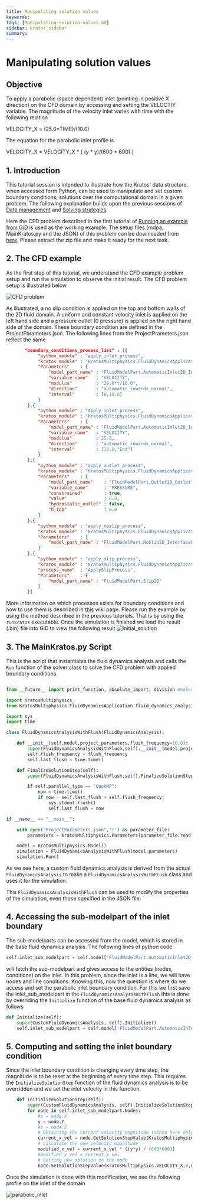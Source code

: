 ```yaml
---
title: Manipulating solution values
keywords: 
tags: [Manipulating-solution-values.md]
sidebar: kratos_sidebar
summary: 
---
```


# **Manipulating solution values**

## Objective
To apply a parabolic (space dependent) inlet (pointing in positive X direction) on the CFD domain by accessing and setting the VELOCTIY variable. The magnitude of the velocity inlet varies with time with the following relation 

VELOCITY_X = (25.0*TIME)/(10.0)

The equation for the parabolic inlet profile is 

VELOCITY_X = VELOCITY_X * ( (y * y)/(600 * 600) )

## 1. Introduction
This tutorial session is intended to illustrate how the Kratos' data structure, when accessed form Python, can be used to manipulate and set custom boundary conditions, solutions over the computational domain in a given problem. The following explanation builds upon the previous sessions of [Data management](https://github.com/KratosMultiphysics/Kratos/wiki/Data-management) and [Solving strategies](https://github.com/KratosMultiphysics/Kratos/wiki/Solving-strategies).

Here the CFD problem described in the first tutorial of [Running an example from GiD](https://github.com/KratosMultiphysics/Kratos/wiki/Running-an-example-from-GiD) is used as the working example. The setup files (mdpa, MainKratos.py and the JSON) of this problem can be downloaded from [here](https://github.com/KratosMultiphysics/Documentation/tree/master/Workshops_files/Kratos_Workshop_2019/Sources/5_manipulating_solution_values). Please extract the zip file and make it ready for the next task. 

## 2. The CFD example
As the first step of this tutorial, we understand the CFD example problem setup and run the simulation to observe the initial result. The CFD problem setup is illustrated below 

![CFD problem](https://github.com/KratosMultiphysics/Documentation/blob/master/Wiki_files/workshop_2019_tutorials/solution_manipulation/problem_setup.png)


As illustrated, a no slip condition is applied on the top and bottom walls of the 2D fluid domain. A uniform and constant velocity inlet is applied on the left hand side and a pressure outlet (0 pressure) is applied on the right hand side of the domain. These boundary condition are defined in the ProjectParameters.json. The following lines from the ProjectPrameters.json reflect the same 

```json     
       "boundary_conditions_process_list" : [{
            "python_module" : "apply_inlet_process",
            "kratos_module" : "KratosMultiphysics.FluidDynamicsApplication",
            "Parameters"    : {
                "model_part_name" : "FluidModelPart.AutomaticInlet2D_Inlet",
                "variable_name"   : "VELOCITY",
                "modulus"         : "25.0*t/10.0",
                "direction"       : "automatic_inwards_normal",
                "interval"        : [0,10.0]
            }
        },{
            "python_module" : "apply_inlet_process",
            "kratos_module" : "KratosMultiphysics.FluidDynamicsApplication",
            "Parameters"    : {
                "model_part_name" : "FluidModelPart.AutomaticInlet2D_Inlet",
                "variable_name"   : "VELOCITY",
                "modulus"         : 25.0,
                "direction"       : "automatic_inwards_normal",
                "interval"        : [10.0,"End"]
            }
        },{
            "python_module" : "apply_outlet_process",
            "kratos_module" : "KratosMultiphysics.FluidDynamicsApplication",
            "Parameters"    : {
                "model_part_name"    : "FluidModelPart.Outlet2D_Outlet",
                "variable_name"      : "PRESSURE",
                "constrained"        : true,
                "value"              : 0.0,
                "hydrostatic_outlet" : false,
                "h_top"              : 0.0
            }
        },{
            "python_module" : "apply_noslip_process",
            "kratos_module" : "KratosMultiphysics.FluidDynamicsApplication",
            "Parameters"    : {
                "model_part_name" : "FluidModelPart.NoSlip2D_InterfaceFluid"
            }
        },{
            "python_module" : "apply_slip_process",
            "kratos_module" : "KratosMultiphysics.FluidDynamicsApplication",
            "process_name"  : "ApplySlipProcess",
            "Parameters"    : {
                "model_part_name" : "FluidModelPart.Slip2D"
            }
        }]
```
More information on which processes exists for boundary conditions and how to use them is described in [this](https://github.com/KratosMultiphysics/Kratos/wiki/How-to-use-Processes-In-the-application-of-BCs) wiki page.
Please run the example by using the method described in the previous tutorials. That is by using the `runkratos` executable. Once the simulation is finished we load the result (.bin) file into GiD to view the following result 
![Initial_solution](https://github.com/KratosMultiphysics/Documentation/blob/master/Wiki_files/workshop_2019_tutorials/solution_manipulation/initial_solution.gif)


## 3. The MainKratos.py Script
This is the script that instantiates the fluid dynamics analysis and calls the `Run` function of the solver class to solve the CFD problem with applied boundary conditions.


```python

from __future__ import print_function, absolute_import, division #makes KratosMultiphysics backward compatible with python 2.6 and 2.7

import KratosMultiphysics
from KratosMultiphysics.FluidDynamicsApplication.fluid_dynamics_analysis import FluidDynamicsAnalysis

import sys
import time

class FluidDynamicsAnalysisWithFlush(FluidDynamicsAnalysis):

    def __init__(self,model,project_parameters,flush_frequency=10.0):
        super(FluidDynamicsAnalysisWithFlush,self).__init__(model,project_parameters)
        self.flush_frequency = flush_frequency
        self.last_flush = time.time()

    def FinalizeSolutionStep(self):
        super(FluidDynamicsAnalysisWithFlush,self).FinalizeSolutionStep()

        if self.parallel_type == "OpenMP":
            now = time.time()
            if now - self.last_flush > self.flush_frequency:
                sys.stdout.flush()
                self.last_flush = now

if __name__ == "__main__":

    with open("ProjectParameters.json",'r') as parameter_file:
        parameters = KratosMultiphysics.Parameters(parameter_file.read())

    model = KratosMultiphysics.Model()
    simulation = FluidDynamicsAnalysisWithFlush(model,parameters)
    simulation.Run()

``` 
As we see here, a custom fluid dynamics analysis is derived from the actual `FluidDynamicsAnalysis` to make a `FluidDynamicsAnalysisWithFlush` class and uses it for the simulation. 

This `FluidDynamicsAnalysisWithFlush` can be used to modify the properties of the simulation, even those specified in the JSON file.

## 4. Accessing the sub-modelpart of the inlet boundary

The sub-modelparts can be accessed from the model, which is stored in the base fluid dynamics analysis. The following lines of python code 

```python
self.inlet_sub_modelpart = self.model['FluidModelPart.AutomaticInlet2D_Inlet']
```

will fetch the sub-modelpart and gives access to the entities (nodes, conditions) on the inlet. In this problem, since the inlet is a line, we will have nodes and line conditions. Knowing this, now the question is where do we access and set the parabolic inlet boundary condition. For this we first save the inlet_sub_modelpart in the `FluidDynamicsAnalysisWithFlush` this is done by overriding the `Initialize` function of the base fluid dynamics analysis as follows 

```python
def Initialize(self):
    super(CustomFluidDynamicsAnalysis, self).Initialize()
    self.inlet_sub_modelpart = self.model['FluidModelPart.AutomaticInlet2D_Inlet']

```

## 5. Computing and setting the inlet boundary condition

Since the inlet boundary condition is changing every time step, the magnitude is to be reset at the beginning of every time step. This requires the `InitializeSolutionStep` function of the fluid dynamics analysis is to be overridden and we set the inlet velocity in this function. 


```python
    def InitializeSolutionStep(self):
        super(CustomFluidDynamicsAnalysis, self).InitializeSolutionStep()
        for node in self.inlet_sub_modelpart.Nodes:
            #x = node.X
            y = node.Y
            #z = node.Z
            # Obtaining the current velocity magnitude (since here only VELOCTY is [1,0,0])
            current_x_vel = node.GetSolutionStepValue(KratosMultiphysics.VELOCITY_X)
            # Calculate the new velocity magnitude
            modified_x_vel = current_x_vel * ((y*y) / (600*600))
            #modified_x_vel = current_x_vel
            # Setting new solution on the node 
            node.SetSolutionStepValue(KratosMultiphysics.VELOCITY_X,0,modified_x_vel)


```

Once the simulation is done with this modification, we see the following profile on the inlet of the domain 

![parabolic_inlet](https://github.com/KratosMultiphysics/Documentation/blob/master/Wiki_files/workshop_2019_tutorials/solution_manipulation/vector_parabolic.png)